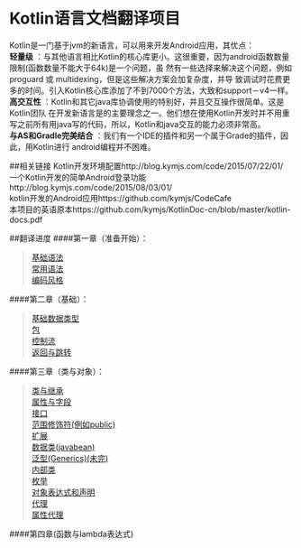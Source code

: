 # Kotlin语言文档翻译项目

Kotlin是一门基于jvm的新语言，可以用来开发Android应用，其优点：  
 **轻量级** ：与其他语言相比Kotlin的核心库更小。这很重要，因为android函数数量限制(函数数量不能大于64k)是一个问题，虽 然有一些选择来解决这个问题，例如proguard 或 multidexing，但是这些解决方案会加复杂度，并导 致调试时花费更多的时间。引入Kotlin核心库添加了不到7000个方法，大致和support－v4一样。  
 **高交互性** ：Kotlin和其它java库协调使用的特别好，并且交互操作很简单。这是Kotlin团队 在开发新语言是的主要理念之一。他们想在使用Kotlin开发时并不用重写之前所有用java写的代码，所以，Kotlin和java交互的能力必须非常高。  
 **与AS和Gradle完美结合** ：我们有一个IDE的插件和另一个属于Grade的插件，因此，用Kotlin进行 android编程并不困难。

##相关链接
Kotlin开发环境配置http://blog.kymjs.com/code/2015/07/22/01/  
一个Kotlin开发的简单Android登录功能http://blog.kymjs.com/code/2015/08/03/01/  
kotlin开发的Android应用https://github.com/kymjs/CodeCafe  
本项目的英语原本https://github.com/kymjs/KotlinDoc-cn/blob/master/kotlin-docs.pdf  

##翻译进度
####第一章（准备开始）：
>[基础语法](https://github.com/kymjs/KotlinDoc-cn/blob/master/unit1/GettingStarted.md)    
>[常用语法](https://github.com/kymjs/KotlinDoc-cn/blob/master/unit1/Idioms.md)  
>[编码风格](https://github.com/kymjs/KotlinDoc-cn/blob/master/unit1/CodingConventions.md)  

####第二章（基础）：  
>[基础数据类型](https://github.com/kymjs/KotlinDoc-cn/blob/master/unit2/BasicsType.md)   
>[包](https://github.com/kymjs/KotlinDoc-cn/blob/master/unit2/Packages.md)   
>[控制流](https://github.com/kymjs/KotlinDoc-cn/blob/master/unit2/ControlFlow.md)    
>[返回与跳转](https://github.com/kymjs/KotlinDoc-cn/blob/master/unit2/ReturnsJumps.md)   

####第三章（类与对象）：  
>[类与继承](https://github.com/kymjs/KotlinDoc-cn/blob/master/unit3/ClassesInheritance.md)   
>[属性与字段](https://github.com/kymjs/KotlinDoc-cn/blob/master/unit3/PropertiesFields.md)     
>[接口](https://github.com/kymjs/KotlinDoc-cn/blob/master/unit3/Interfaces.md)     
>[范围修饰符(例如public)](https://github.com/kymjs/KotlinDoc-cn/blob/master/unit3/VisibilityModifiers.md)   
>[扩展](https://github.com/kymjs/KotlinDoc-cn/blob/master/unit3/Extensions.md)     
>[数据类(javabean)](https://github.com/kymjs/KotlinDoc-cn/blob/master/unit3/DataClasses.md)     
>[泛型(Generics)(未完)](https://github.com/kymjs/KotlinDoc-cn/blob/master/unit3/Generics.md)     
>[内部类](https://github.com/kymjs/KotlinDoc-cn/blob/master/unit3/Nested.md)     
>[枚举](https://github.com/kymjs/KotlinDoc-cn/blob/master/unit3/Enum.md)     
>[对象表达式和声明](https://github.com/kymjs/KotlinDoc-cn/blob/master/unit3/ObjectExpressions.md)     
>[代理](https://github.com/kymjs/KotlinDoc-cn/blob/master/unit3/Delegation.md)     
>[属性代理](https://github.com/kymjs/KotlinDoc-cn/blob/master/unit3/DelegatedProperties.md)     

####第四章(函数与lambda表达式)


